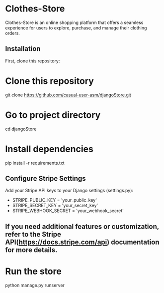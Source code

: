 <h1>Clothes-Store</h1>

Clothes-Store is an online shopping platform that offers a seamless experience for users to explore, purchase, and manage their clothing orders.


## Installation

First, clone this repository:

<!-- start:code block -->
# Clone this repository
git clone https://github.com/casual-user-asm/djangoStore.git

# Go to project directory
cd djangoStore

# Install dependencies
pip install -r requirements.txt

## Configure Stripe Settings

Add your Stripe API keys to your Django settings (settings.py):
  - STRIPE_PUBLIC_KEY = 'your_public_key'
  - STRIPE_SECRET_KEY = 'your_secret_key'
  - STRIPE_WEBHOOK_SECRET = 'your_webhook_secret'

## If you need additional features or customization, refer to the Stripe API(https://docs.stripe.com/api) documentation for more details.

# Run the store
python manage.py runserver

<!-- end:code block -->
